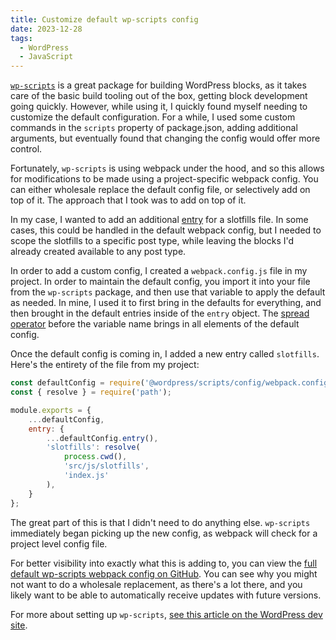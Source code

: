 ```yaml
---
title: Customize default wp-scripts config
date: 2023-12-28
tags:
  - WordPress
  - JavaScript
---
```

[`wp-scripts`](https://developer.wordpress.org/block-editor/reference-guides/packages/packages-scripts/) is a great package for building WordPress blocks, as it takes care of the basic build tooling out of the box, getting block development going quickly. However, while using it, I quickly found myself needing to customize the default configuration. For a while, I used some custom commands in the `scripts` property of package.json, adding additional arguments, but eventually found that changing the config would offer more control.

Fortunately, `wp-scripts` is using webpack under the hood, and so this allows for modifications to be made using a project-specific webpack config. You can either wholesale replace the default config file, or selectively add on top of it. The approach that I took was to add on top of it.

In my case, I wanted to add an additional [entry](https://webpack.js.org/concepts/#entry) for a slotfills file. In some cases, this could be handled in the default webpack config, but I needed to scope the slotfills to a specific post type, while leaving the blocks I'd already created available to any post type.

In order to add a custom config, I created a `webpack.config.js` file in my project. In order to maintain the default config, you import it into your file from the `wp-scripts` package, and then use that variable to apply the default as needed. In mine, I used it to first bring in the defaults for everything, and then brought in the default entries inside of the `entry` object. The [spread operator](https://developer.mozilla.org/en-US/docs/Web/JavaScript/Reference/Operators/Spread_syntax) before the variable name brings in all elements of the default config.

Once the default config is coming in, I added a new entry called `slotfills`. Here's the entirety of the file from my project:

```js
const defaultConfig = require('@wordpress/scripts/config/webpack.config');
const { resolve } = require('path');

module.exports = {
	...defaultConfig,
	entry: {
		...defaultConfig.entry(),
		'slotfills': resolve(
			process.cwd(),
			'src/js/slotfills',
			'index.js'
		),
	}
};
```

The great part of this is that I didn't need to do anything else. `wp-scripts` immediately began picking up the new config, as webpack will check for a project level config file.

For better visibility into exactly what this is adding to, you can view the [full default wp-scripts webpack config on GitHub](https://github.com/WordPress/gutenberg/blob/trunk/packages/scripts/config/webpack.config.js). You can see why you might not want to do a wholesale replacement, as there's a lot there, and you likely want to be able to automatically receive updates with future versions.

For more about setting up `wp-scripts`, [see this article on the WordPress dev site](https://developer.wordpress.org/block-editor/getting-started/devenv/get-started-with-wp-scripts/).